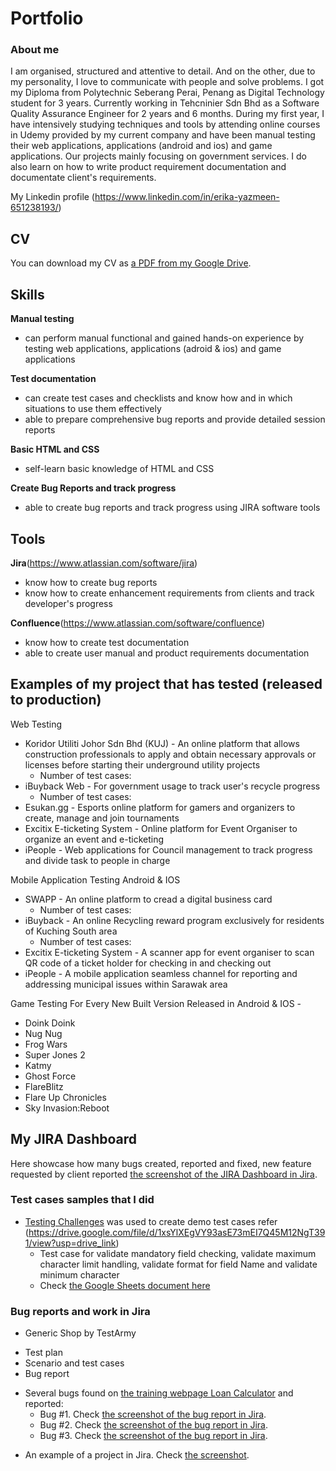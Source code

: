 # Portfolio

### About me
I am organised, structured and attentive to detail. And on the other, due to my personality, I love to communicate with people and solve problems. I got my Diploma from Polytechnic Seberang Perai, Penang as Digital Technology student for 3 years. Currently working in Tehcninier Sdn Bhd as a Software Quality Assurance Engineer for 2 years and 6 months. During my first year, I have intensively studying techniques and tools by attending online courses in Udemy provided by my current company and have been manual testing their web applications, applications (android and ios) and game applications. Our projects mainly focusing on government services. I do also learn on how to write product requirement documentation and documentate client's requirements.

My Linkedin profile (https://www.linkedin.com/in/erika-yazmeen-651238193/)

## CV
You can download my CV as [a PDF from my Google Drive](https://drive.google.com/file/d/1UPBs-OrvYULlY0x6ZombEdgr1cftRB5X/view?usp=drive_link).
## Skills

__Manual testing__
  * can perform manual functional and gained hands-on experience by testing web applications, applications (adroid & ios) and game applications

__Test documentation__
  * can create test cases and checklists and know how and in which situations to use them effectively
  * able to prepare comprehensive bug reports and provide detailed session reports

__Basic HTML and CSS__
  * self-learn basic knowledge of HTML and CSS 

__Create Bug Reports and track progress__
  * able to create bug reports and track progress using JIRA software tools

## Tools
__Jira__(https://www.atlassian.com/software/jira)
  * know how to create bug reports
  * know how to create enhancement requirements from clients and track developer's progress

__Confluence__(https://www.atlassian.com/software/confluence)
  * know how to create test documentation
  * able to create user manual and product requirements documentation

## Examples of my project that has tested (released to production)
Web Testing
 * Koridor Utiliti Johor Sdn Bhd (KUJ) - An online platform that allows construction professionals to apply and obtain necessary approvals or licenses before starting their underground utility projects
    - Number of test cases:
 * iBuyback Web - For government usage to track user's recycle progress
    - Number of test cases:
 * Esukan.gg - Esports online platform for gamers and organizers to create, manage and join tournaments
 * Excitix E-ticketing System - Online platform for Event Organiser to organize an event and e-ticketing
 * iPeople - Web applications for Council management to track progress and divide task to people in charge

Mobile Application Testing Android & IOS
 * SWAPP - An online platform to cread a digital business card
   - Number of test cases:
 * iBuyback - An online Recycling reward program exclusively for residents of Kuching South area
   - Number of test cases:
 * Excitix E-ticketing System - A scanner app for event organiser to scan QR code of a ticket holder for checking in and checking out
 * iPeople - A mobile application seamless channel for reporting and addressing municipal issues within Sarawak area

Game Testing For Every New Built Version Released in Android & IOS -
 * Doink Doink
 * Nug Nug
 * Frog Wars
 * Super Jones 2
 * Katmy
 * Ghost Force
 * FlareBlitz
 * Flare Up Chronicles
 * Sky Invasion:Reboot

## My JIRA Dashboard
Here showcase how many bugs created, reported and fixed, new feature requested by client reported
[the screenshot of the JIRA Dashboard in Jira](https://drive.google.com/file/d/16XgBeTFULiaGWkB7BCvgp6PM3j2i0zxf/view?usp=sharing).


### Test cases samples that I did

- [Testing Challenges](http://testingchallenges.thetestingmap.org/index.php) was used to create demo test cases refer (https://drive.google.com/file/d/1xsYlXEgVY93asE73mEI7Q45M12NgT391/view?usp=drive_link) 
  * Test case for validate mandatory field checking, validate maximum character limit handling, validate format for field Name and validate minimum character 
  * Check [the Google Sheets document here](https://docs.google.com/spreadsheets/d/1rSBOj0qGZFuLkgbEySVLgEsrHukN35EuBw-wgmMHNjY/edit?usp=sharing)

### Bug reports and work in Jira

- Generic Shop by TestArmy
 * Test plan
 * Scenario and test cases
 * Bug report


- Several bugs found on [the training webpage Loan Calculator](http://creditcalculator.pointschool.ru) and reported:
  * Bug #1. Check [the screenshot of the bug report in Jira](https://drive.google.com/file/d/1Ypqw992_r6YgXNdqslH1FVW3Y33sT6ip/view?usp=sharing).
  * Bug #2. Check [the screenshot of the bug report in Jira](https://drive.google.com/file/d/15KB2fIqWO4uIUbAMejk8ZZrkpPfJzz1m/view?usp=sharing).
  * Bug #3. Check [the screenshot of the bug report in Jira](https://drive.google.com/file/d/1Qn_Fe5gwdEQ-f4PKpg115CZaWl3_N705/view?usp=sharing).
* An example of a project in Jira. Check [the screenshot](https://drive.google.com/file/d/1uN7R4SGWYZ0zn45id8_CeSzs4sn68BWq/view?usp=sharing).
